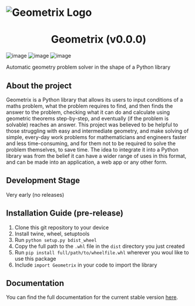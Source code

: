 # ![Geometrix Logo](https://i.ibb.co/vXb8Tbs/download-3.png)


# <center> Geometrix (v0.0.0) </center>

![image]({https://img.shields.io/badge/Python-FFD43B?style=for-the-badge&logo=python&logoColor=blue}) 
![image]({https://img.shields.io/badge/PyCharm-000000.svg?&style=for-the-badge&logo=PyCharm&logoColor=white}) 
![image]({https://img.shields.io/badge/Discord-5865F2?style=for-the-badge&logo=discord&logoColor=white}) 

Automatic geometry problem solver in the shape of a Python library

## About the project
Geometrix is a Python library that allows its users to input conditions of a maths problem, what the problem requires to find, and then finds the answer to the problem, checking what it can do and calculate using geometric theorems step-by-step, and eventually (if the problem is solvable) reaches an answer. This project was believed to be helpful to those struggling with easy and intermediate geometry, and make solving of simple, every-day work problems for mathematicians and engineers faster and less time-consuming, and for them not to be required to solve the problem themselves, to save time. The idea to integrate it into a Python library was from the belief it can have a wider range of uses in this format, and can be made into an application, a web app or any other form. 

## Development Stage
Very early (no releases)

## Installation Guide (pre-release)
1. Clone this git repository to your device
2. Install twine, wheel, setuptools
3. Run `python setup.py bdist_wheel`
4. Copy the full path to the `.whl` file in the `dist` directory you just created
5. Run `pip install full/path/to/wheelfile.whl` wherever you woul like to use this package
6. Include `import Geometrix` in your code to import the library

## Documentation
You can find the full documentation for the current stable version [here](https://geometrix-developers.github.io/Geometrix-Website/html/index.html).


